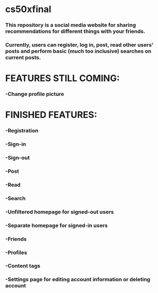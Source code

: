 # cs50xfinal
### This repository is a social media website for sharing recommendations for different things with your friends.
### Currently, users can register, log in, post, read other users' posts and perform basic (much too inclusive) searches on current posts.

# FEATURES STILL COMING:
### -Change profile picture

# FINISHED FEATURES:
### -Registration
### -Sign-in
### -Sign-out
### -Post
### -Read
### -Search
### -Unfiltered homepage for signed-out users
### -Separate homepage for signed-in users
### -Friends
### -Profiles
### -Content tags
### -Settings page for editing account information or deleting account